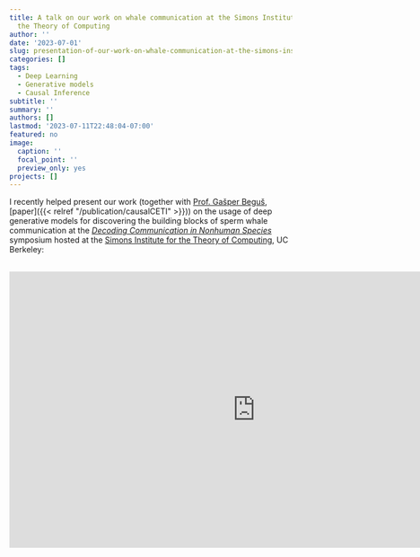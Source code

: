 ```yaml
---
title: A talk on our work on whale communication at the Simons Institute for
  the Theory of Computing
author: ''
date: '2023-07-01'
slug: presentation-of-our-work-on-whale-communication-at-the-simons-institute-for-the-theory-of-computing
categories: []
tags:
  - Deep Learning
  - Generative models 
  - Causal Inference
subtitle: ''
summary: ''
authors: []
lastmod: '2023-07-11T22:48:04-07:00'
featured: no
image:
  caption: ''
  focal_point: ''
  preview_only: yes
projects: []
---
```


I recently helped present our work (together with [Prof. Gašper Beguš](https://twitter.com/BerkeleySCLab), [paper]({{< relref "/publication/causalCETI" >}})) 
on the usage of deep generative models for discovering the building blocks of sperm whale communication at the [*Decoding Communication in Nonhuman Species*](https://simons.berkeley.edu/workshops/decoding-communication-nonhuman-species-ii-co-hosted-project-ceti) symposium hosted
at the [Simons Institute for the Theory of Computing](https://simons.berkeley.edu/homepage), UC Berkeley:

<br/>

<iframe width="875" height="492" src="https://www.youtube.com/embed/jFo59fDlOho" 
title="Generative AI and What Is Meaningful Sperm Whale Communication" frameborder="0" 
allow="accelerometer; autoplay; clipboard-write; encrypted-media; gyroscope; picture-in-picture; web-share" allowfullscreen></iframe>